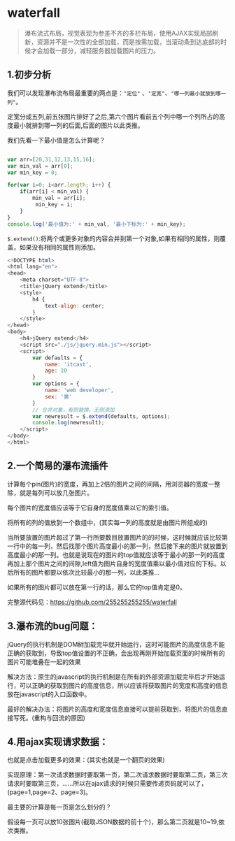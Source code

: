 # waterfall

> 瀑布流式布局，视觉表现为参差不齐的多栏布局，使用AJAX实现局部刷新，资源并不是一次性的全部加载，而是按需加载，当滚动条到达底部的时候才会加载一部分，减轻服务器加载图片的压力。 

## 1.初步分析

我们可以发现瀑布流布局最重要的两点是：`"定位"` 、`"定宽"`、`"哪一列最小就放到哪一列"`。

定宽分成五列,前五张图片排好了之后,第六个图片看前五个列中哪一个列所占的高度最小就排到哪一列的后面,后面的图片以此类推。

我们先看一下最小值是怎么计算呢？

```javascript

var arr=[20,31,12,13,15,16];
var min_val = arr[0];
var min_key = 0;

for(var i=0; i<arr.length; i++) {
	if(arr[i] < min_val) {
		min_val = arr[i];
		 min_key = i;
	}
}
console.log('最小值为:' + min_val, '最小下标为:' + min_key);
```
`$.extend()`:将两个或更多对象的内容合并到第一个对象,如果有相同的属性，则覆盖，如果没有相同的属性则添加。

```javascript
<!DOCTYPE html>
<html lang="en">
<head>
	<meta charset="UTF-8">
	<title>jQuery extend</title>
	<style>
		h4 {
			text-align: center;
		}
	</style>
</head>
<body>
	<h4>jQuery extend</h4>
	<script src="./js/jquery.min.js"></script>
	<script>
		var defaults = {
			name: 'itcast',
			age: 10
		}
		var options = {
			name: 'web developer',
			sex: '男'
		}
		// 合并对象，有则替换，无则添加
		var newresult = $.extend(defaults, options);
		console.log(newresult);
	</script>
</body>
</html>
```
## 2.一个简易的瀑布流插件

计算每个pin(图片)的宽度，再加上2倍的图片之间的间隔，用浏览器的宽度一整除，就是每列可以放几张图片。

每个图片的宽度值应该等于它自身的宽度值乘以它的索引值。

将所有的列的值放到一个数组中，(其实每一列的高度就是由图片所组成的)

当所要放置的图片超过了第一行所要数目放置图片的的时候，这时候就应该比较第一行中的每一列，然后找那个图片高度最小的那一列，然后接下来的图片就放置到高度最小的那一列。也就是说现在的图片的top值就应该等于最小的那一列的高度再加上那个图片之间的间隙,left值为图片自身的宽度值乘以最小值对应的下标。以后所有的图片都要以依次比较最小的那一列，以此类推...

如果所有的图片都可以放在第一行的话，那么它的top值肯定是0。

完整源代码见：https://github.com/255255255255/waterfall

## 3.瀑布流的bug问题：

jQuery的执行机制是DOM树加载完毕就开始运行，这时可能图片的高度信息不能正确的获取到，导致top值设置的不正确，会出现再刚开始加载页面的时候所有的图片可能堆叠在一起的效果


解决方法：原生的javascript的执行机制是在所有的外部资源加载完毕后才开始运行，可以正确的获取到图片的高度信息，所以应该将获取图片的宽度和高度的信息放在javascript的入口函数中。


最好的解决办法：将图片的高度和宽度信息直接可以提前获取到，将图片的信息直接写死。(重构与回流的原因)


## 4.用ajax实现请求数据：

也就是点击加载更多的效果：(其实也就是一个翻页的效果)

实现原理：第一次请求数据时要取第一页，第二次请求数据时要取第二页，第三次请求时要取第三页，......所以在ajax请求的时候只需要传递页码就可以了，(page=1,page=2、page=3)。

最主要的计算是每一页是怎么划分的？

假设每一页可以放10张图片(截取JSON数据的前十个)，那么第二页就是10~19,依次类推。
